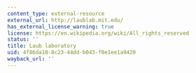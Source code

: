 ```yaml
---
content_type: external-resource
external_url: http://laublab.mit.edu/
has_external_license_warning: true
license: https://en.wikipedia.org/wiki/All_rights_reserved
status: ''
title: Laub laboratory
uid: 4f86da10-8c23-44dd-b043-f0e1ee1a9420
wayback_url: ''
---
```

